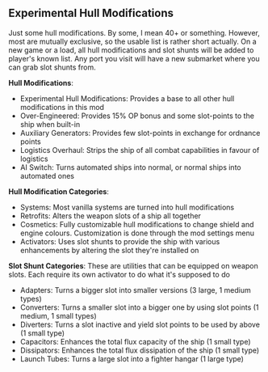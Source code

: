 ## **Experimental Hull Modifications**
Just some hull modifications. By some, I mean 40+ or something. However, most are mutually exclusive, so the usable list is rather short actually. On a new game or a load, all hull modifications and slot shunts will be added to player's known list. Any port you visit will have a new submarket where you can grab slot shunts from.

**Hull Modifications**:
- Experimental Hull Modifications: Provides a base to all other hull modifications in this mod
- Over-Engineered: Provides 15% OP bonus and some slot-points to the ship when built-in
- Auxiliary Generators: Provides few slot-points in exchange for ordnance points
- Logistics Overhaul: Strips the ship of all combat capabilities in favour of logistics
- AI Switch: Turns automated ships into normal, or normal ships into automated ones

**Hull Modification Categories**:
- Systems: Most vanilla systems are turned into hull modifications
- Retrofits: Alters the weapon slots of a ship all together
- Cosmetics: Fully customizable hull modifications to change shield and engine colours. Customization is done through the mod settings menu
- Activators: Uses slot shunts to provide the ship with various enhancements by altering the slot they're installed on

**Slot Shunt Categories**: These are utilities that can be equipped on weapon slots. Each require its own activator to do what it's supposed to do
- Adapters: Turns a bigger slot into smaller versions (3 large, 1 medium types)
- Converters: Turns a smaller slot into a bigger one by using slot points (1 medium, 1 small types)
- Diverters: Turns a slot inactive and yield slot points to be used by above (1 small type)
- Capacitors: Enhances the total flux capacity of the ship (1 small type)
- Dissipators: Enhances the total flux dissipation of the ship (1 small type)
- Launch Tubes: Turns a large slot into a fighter hangar (1 large type)
